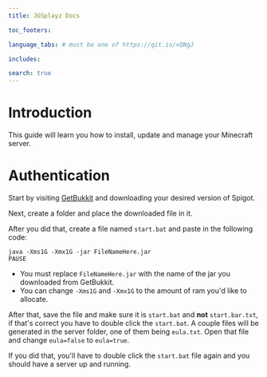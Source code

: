 ```yaml
---
title: JGSplayz Docs

toc_footers:

language_tabs: # must be one of https://git.io/vQNgJ

includes:

search: true
---
```


# Introduction

This guide will learn you how to install, update and manage your Minecraft server.

# Authentication

Start by visiting [GetBukkit](https://getbukkit.org/download/spigot) and downloading your desired version of Spigot.

Next,  create a folder and place the downloaded file in it.

After you did that, create a file named `start.bat` and paste in the following code:

```basic
java -Xms1G -Xmx1G -jar FileNameHere.jar
PAUSE
```

<aside class="notice">

* You must replace `FileNameHere.jar` with the name of the jar you downloaded from GetBukkit. 
* You can change `-Xms1G` and `-Xmx1G` to the amount of ram you'd like to allocate.

</aside>

After that, save the file and make sure it is `start.bat` and **not** `start.bar.txt`, if that's correct you have to double click the `start.bat`. A couple files will be generated in the server folder, one of them being `eula.txt`. Open that file and change `eula=false` to `eula=true`.

If you did that, you'll have to double click the `start.bat` file again and you should have a server up and running.

